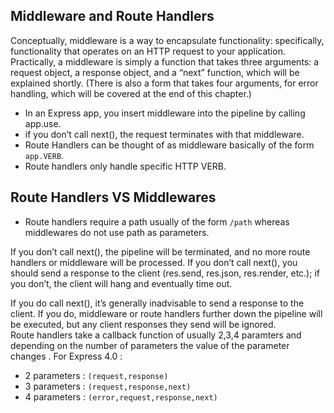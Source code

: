 ## Middleware and Route Handlers
Conceptually, middleware is a way to encapsulate functionality: specifically, functionality that operates on an HTTP request to your application. Practically, a middleware is simply a function that takes three arguments: a request object, a response object, and a “next” function, which will be explained shortly. (There is also a form that takes four arguments, for error handling, which will be covered at the end of this chapter.)
* In an Express app, you insert middleware into the pipeline by calling app.use.
* if you don’t call next(), the request terminates with that middleware.
* Route Handlers can be thought of as middleware basically of the form ```app.VERB```.
* Route handlers only handle specific HTTP VERB.

## Route Handlers VS Middlewares
* Route handlers require a path usually of the form ```/path``` whereas middlewares do not use path as parameters.

If you don’t call next(), the pipeline will be terminated, and no more route handlers or middleware will be processed. If you don’t call next(), you should send a response to the client (res.send, res.json, res.render, etc.); if you don’t, the client will hang and eventually time out.

If you do call next(), it’s generally inadvisable to send a response to the client. If you do, middleware or route handlers further down the pipeline will be executed, but any client responses they send will be ignored.\
 Route handlers take a callback function of usually 2,3,4 paramters and depending on the number of parameters the value of the parameter changes . 
 For Express 4.0 : 
 * 2 parameters : ```(request,response)```
 * 3 parameters : ```(request,response,next)```
 * 4 parameters : ```(error,request,response,next)```
